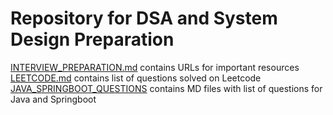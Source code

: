 # Repository for DSA and System Design Preparation

[INTERVIEW_PREPARATION.md][INTERVIEW_PREPARATION_MD_LINK] contains URLs for important resources  
[LEETCODE.md][LEETCODE_MD_LINK] contains list of questions solved on Leetcode  
[JAVA_SPRINGBOOT_QUESTIONS][JAVA_SPRINGBOOT_QUESTIONS_LINK] contains MD files with list of questions for Java and Springboot  

[INTERVIEW_PREPARATION_MD_LINK]: /INTERVIEW_PREPARATION.md
[LEETCODE_MD_LINK]: /LEETCODE.md
[JAVA_SPRINGBOOT_QUESTIONS_LINK]: /JAVA_SPRINGBOOT_QUESTIONS
